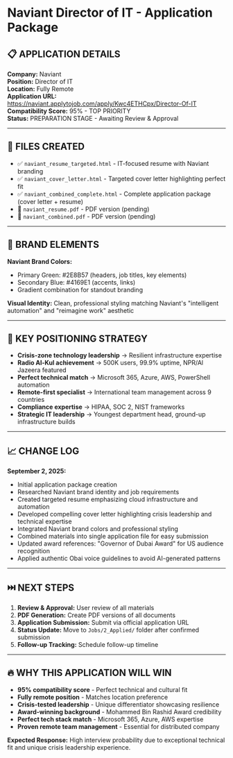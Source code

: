 # Naviant Director of IT - Application Package

## 📋 APPLICATION DETAILS
**Company:** Naviant  
**Position:** Director of IT  
**Location:** Fully Remote  
**Application URL:** https://naviant.applytojob.com/apply/Kwc4ETHCpx/Director-Of-IT  
**Compatibility Score:** 95% - TOP PRIORITY  
**Status:** PREPARATION STAGE - Awaiting Review & Approval  

---

## 📁 FILES CREATED
- ✅ `naviant_resume_targeted.html` - IT-focused resume with Naviant branding
- ✅ `naviant_cover_letter.html` - Targeted cover letter highlighting perfect fit  
- ✅ `naviant_combined_complete.html` - Complete application package (cover letter + resume)
- 🔄 `naviant_resume.pdf` - PDF version (pending)
- 🔄 `naviant_combined.pdf` - PDF version (pending)

---

## 🎨 BRAND ELEMENTS
**Naviant Brand Colors:**
- Primary Green: #2E8B57 (headers, job titles, key elements)
- Secondary Blue: #4169E1 (accents, links)
- Gradient combination for standout branding

**Visual Identity:** Clean, professional styling matching Naviant's "intelligent automation" and "reimagine work" aesthetic

---

## 🎯 KEY POSITIONING STRATEGY
- **Crisis-zone technology leadership** → Resilient infrastructure expertise
- **Radio Al-Kul achievement** → 500K users, 99.9% uptime, NPR/Al Jazeera featured
- **Perfect technical match** → Microsoft 365, Azure, AWS, PowerShell automation
- **Remote-first specialist** → International team management across 9 countries  
- **Compliance expertise** → HIPAA, SOC 2, NIST frameworks
- **Strategic IT leadership** → Youngest department head, ground-up infrastructure builds

---

## 📈 CHANGE LOG
**September 2, 2025:**
- Initial application package creation
- Researched Naviant brand identity and job requirements
- Created targeted resume emphasizing cloud infrastructure and automation
- Developed compelling cover letter highlighting crisis leadership and technical expertise
- Integrated Naviant brand colors and professional styling
- Combined materials into single application file for easy submission
- Updated award references: "Governor of Dubai Award" for US audience recognition
- Applied authentic Obai voice guidelines to avoid AI-generated patterns

---

## ⏭️ NEXT STEPS
1. **Review & Approval:** User review of all materials
2. **PDF Generation:** Create PDF versions of all documents  
3. **Application Submission:** Submit via official application URL
4. **Status Update:** Move to `Jobs/2_Applied/` folder after confirmed submission
5. **Follow-up Tracking:** Schedule follow-up timeline

---

## 🔥 WHY THIS APPLICATION WILL WIN
- **95% compatibility score** - Perfect technical and cultural fit
- **Fully remote position** - Matches location preference
- **Crisis-tested leadership** - Unique differentiator showcasing resilience
- **Award-winning background** - Mohammed Bin Rashid Award credibility
- **Perfect tech stack match** - Microsoft 365, Azure, AWS expertise
- **Proven remote team management** - Essential for distributed company

**Expected Response:** High interview probability due to exceptional technical fit and unique crisis leadership experience.